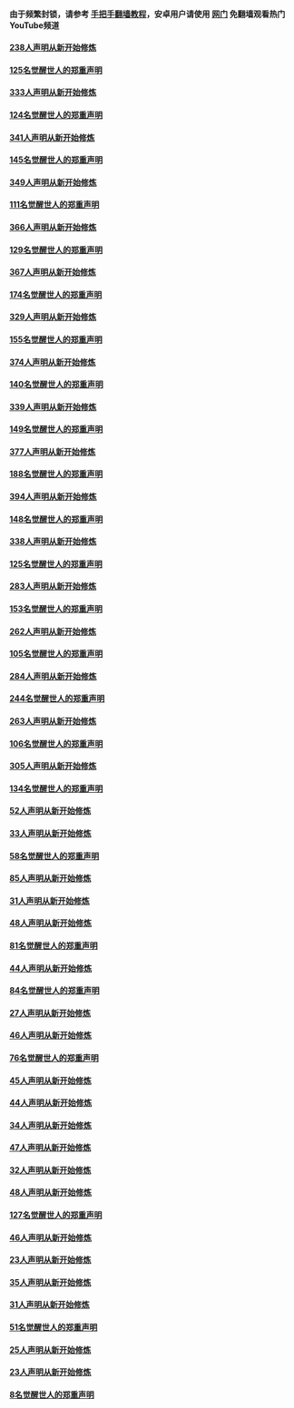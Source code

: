 #### 由于频繁封锁，请参考 [手把手翻墙教程](https://github.com/gfw-breaker/guides/wiki/)，安卓用户请使用 [网门](https://github.com/gfw-breaker/nogfw/blob/master/dl.md?t=07061600) 免翻墙观看热门YouTube频道 

#### [238人声明从新开始修炼](../pages/91/427767.md?t=07061600) 

#### [125名觉醒世人的郑重声明](../pages/91/427766.md?t=07061600) 

#### [333人声明从新开始修炼](../pages/91/427525.md?t=07061600) 

#### [124名觉醒世人的郑重声明](../pages/91/427524.md?t=07061600) 

#### [341人声明从新开始修炼](../pages/91/427255.md?t=07061600) 

#### [145名觉醒世人的郑重声明](../pages/91/427254.md?t=07061600) 

#### [349人声明从新开始修炼](../pages/91/426969.md?t=07061600) 

#### [111名觉醒世人的郑重声明](../pages/91/426968.md?t=07061600) 

#### [366人声明从新开始修炼](../pages/91/426737.md?t=07061600) 

#### [129名觉醒世人的郑重声明](../pages/91/426736.md?t=07061600) 

#### [367人声明从新开始修炼](../pages/91/426421.md?t=07061600) 

#### [174名觉醒世人的郑重声明](../pages/91/426420.md?t=07061600) 

#### [329人声明从新开始修炼](../pages/91/426139.md?t=07061600) 

#### [155名觉醒世人的郑重声明](../pages/91/426138.md?t=07061600) 

#### [374人声明从新开始修炼](../pages/91/425811.md?t=07061600) 

#### [140名觉醒世人的郑重声明](../pages/91/425810.md?t=07061600) 

#### [339人声明从新开始修炼](../pages/91/425690.md?t=07061600) 

#### [149名觉醒世人的郑重声明](../pages/91/425689.md?t=07061600) 

#### [377人声明从新开始修炼](../pages/91/424867.md?t=07061600) 

#### [188名觉醒世人的郑重声明](../pages/91/424866.md?t=07061600) 

#### [394人声明从新开始修炼](../pages/91/423914.md?t=07061600) 

#### [148名觉醒世人的郑重声明](../pages/91/423913.md?t=07061600) 

#### [338人声明从新开始修炼](../pages/91/423540.md?t=07061600) 

#### [125名觉醒世人的郑重声明](../pages/91/423539.md?t=07061600) 

#### [283人声明从新开始修炼](../pages/91/423296.md?t=07061600) 

#### [153名觉醒世人的郑重声明](../pages/91/423295.md?t=07061600) 

#### [262人声明从新开始修炼](../pages/91/423004.md?t=07061600) 

#### [105名觉醒世人的郑重声明](../pages/91/423003.md?t=07061600) 

#### [284人声明从新开始修炼](../pages/91/422707.md?t=07061600) 

#### [244名觉醒世人的郑重声明](../pages/91/422706.md?t=07061600) 

#### [263人声明从新开始修炼](../pages/91/422553.md?t=07061600) 

#### [106名觉醒世人的郑重声明](../pages/91/422552.md?t=07061600) 

#### [305人声明从新开始修炼](../pages/91/422153.md?t=07061600) 

#### [134名觉醒世人的郑重声明](../pages/91/422152.md?t=07061600) 

#### [52人声明从新开始修炼](../pages/91/421846.md?t=07061600) 

#### [33人声明从新开始修炼](../pages/91/421804.md?t=07061600) 

#### [58名觉醒世人的郑重声明](../pages/91/421845.md?t=07061600) 

#### [85人声明从新开始修炼](../pages/91/421769.md?t=07061600) 

#### [31人声明从新开始修炼](../pages/91/421763.md?t=07061600) 

#### [48人声明从新开始修炼](../pages/91/421605.md?t=07061600) 

#### [81名觉醒世人的郑重声明](../pages/91/421656.md?t=07061600) 

#### [44人声明从新开始修炼](../pages/91/421544.md?t=07061600) 

#### [84名觉醒世人的郑重声明](../pages/91/421543.md?t=07061600) 

#### [27人声明从新开始修炼](../pages/91/421465.md?t=07061600) 

#### [46人声明从新开始修炼](../pages/91/421454.md?t=07061600) 

#### [76名觉醒世人的郑重声明](../pages/91/421453.md?t=07061600) 

#### [45人声明从新开始修炼](../pages/91/421452.md?t=07061600) 

#### [44人声明从新开始修炼](../pages/91/421422.md?t=07061600) 

#### [34人声明从新开始修炼](../pages/91/421322.md?t=07061600) 

#### [47人声明从新开始修炼](../pages/91/421264.md?t=07061600) 

#### [32人声明从新开始修炼](../pages/91/421225.md?t=07061600) 

#### [48人声明从新开始修炼](../pages/91/421202.md?t=07061600) 

#### [127名觉醒世人的郑重声明](../pages/91/421224.md?t=07061600) 

#### [46人声明从新开始修炼](../pages/91/421203.md?t=07061600) 

#### [23人声明从新开始修炼](../pages/91/421138.md?t=07061600) 

#### [35人声明从新开始修炼](../pages/91/421122.md?t=07061600) 

#### [31人声明从新开始修炼](../pages/91/421081.md?t=07061600) 

#### [51名觉醒世人的郑重声明](../pages/91/421080.md?t=07061600) 

#### [25人声明从新开始修炼](../pages/91/421020.md?t=07061600) 

#### [23人声明从新开始修炼](../pages/91/420884.md?t=07061600) 

#### [8名觉醒世人的郑重声明](../pages/91/420883.md?t=07061600) 

